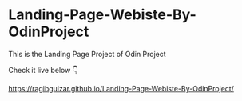 # Landing-Page-Webiste-By-OdinProject
This is the Landing Page Project of Odin Project

Check it live below 👇

https://ragibgulzar.github.io/Landing-Page-Webiste-By-OdinProject/
